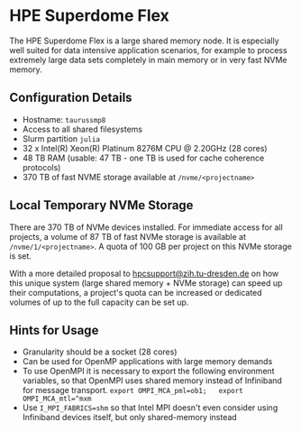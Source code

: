 # HPE Superdome Flex

The HPE Superdome Flex is a large shared memory node. It is especially well suited for data
intensive application scenarios, for example to process extremely large data sets completely in main
memory or in very fast NVMe memory.

## Configuration Details

- Hostname: `taurussmp8`
- Access to all shared filesystems
- Slurm partition `julia`
- 32 x Intel(R) Xeon(R) Platinum 8276M CPU @ 2.20GHz (28 cores)
- 48 TB RAM (usable: 47 TB - one TB is used for cache coherence protocols)
- 370 TB of fast NVME storage available at `/nvme/<projectname>`

## Local Temporary NVMe Storage

There are 370 TB of NVMe devices installed. For immediate access for all projects, a volume of 87 TB
of fast NVMe storage is available at `/nvme/1/<projectname>`. A quota of
100 GB per project on this NVMe storage is set.

With a more detailed proposal to [hpcsupport@zih.tu-dresden.de](mailto:hpcsupport@zih.tu-dresden.de)
on how this unique system (large shared memory + NVMe storage) can speed up their computations, a
project's quota can be increased or dedicated volumes of up to the full capacity can be set up.

## Hints for Usage

- Granularity should be a socket (28 cores)
- Can be used for OpenMP applications with large memory demands
- To use OpenMPI it is necessary to export the following environment
  variables, so that OpenMPI uses shared memory instead of Infiniband
  for message transport. `export OMPI_MCA_pml=ob1;   export  OMPI_MCA_mtl=^mxm`
- Use `I_MPI_FABRICS=shm` so that Intel MPI doesn't even consider
  using Infiniband devices itself, but only shared-memory instead
